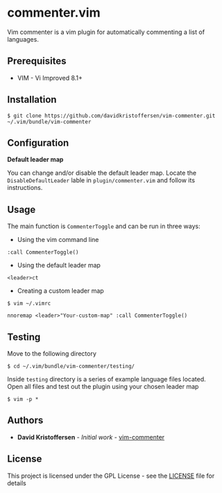 # commenter.vim

Vim commenter is a vim plugin for automatically commenting a list of languages.

## Prerequisites

* VIM - Vi Improved 8.1+

## Installation

```
$ git clone https://github.com/davidkristoffersen/vim-commenter.git ~/.vim/bundle/vim-commenter
```

## Configuration

**Default leader map**

You can change and/or disable the default leader map.
Locate the `DisableDefaultLeader` lable in `plugin/commenter.vim` and follow its instructions.

## Usage

The main function is `CommenterToggle` and can be run in three ways:

- Using the vim command line

```
:call CommenterToggle()
```

- Using the default leader map

```vim
<leader>ct
```

- Creating a custom leader map

```
$ vim ~/.vimrc
```
```vim
nnoremap <leader>"Your-custom-map" :call CommenterToggle()
```

## Testing

Move to the following directory

```
$ cd ~/.vim/bundle/vim-commenter/testing/
```

Inside `testing` directory is a series of example language files located.  
Open all files and test out the plugin using your chosen leader map

```
$ vim -p *
```

## Authors

* **David Kristoffersen** - *Initial work* - [vim-commenter](https://github.com/davidkristoffersen)

## License

This project is licensed under the GPL License - see the [LICENSE](LICENSE) file for details
